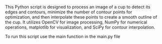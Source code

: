 This Python script is designed to process an image of a cup to detect its edges and contours, 
minimize the number of contour points for optimization, and then interpolate these points to create a smooth outline of the cup.
It utilizes OpenCV for image processing, NumPy for numerical operations, matplotlib for visualization, and SciPy for contour interpolation.

To run this script use the main function in the main.py file
